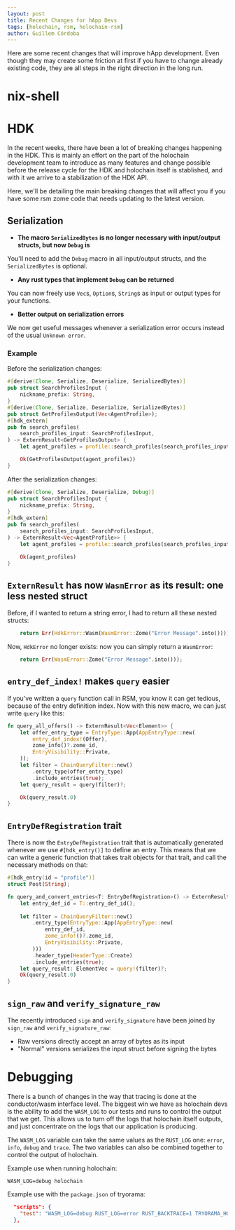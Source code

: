 ```yaml
---
layout: post
title: Recent Changes for hApp Devs
tags: [holochain, rsm, holochain-rsm]
author: Guillem Córdoba
---
```


Here are some recent changes that will improve hApp development. Even though they may create some friction at first if you have to change already existing code, they are all steps in the right direction in the long run.

# nix-shell



# HDK

In the recent weeks, there have been a lot of breaking changes happening in the HDK. This is mainly an effort on the part of the holochain development team to introduce as many features and change possible before the release cycle for the HDK and holochain itself is stablished, and with it we arrive to a stabilization of the HDK API.

Here, we'll be detailing the main breaking changes that will affect you if you have some rsm zome code that needs updating to the latest version.

## Serialization

- **The macro `SerializedBytes` is no longer necessary with input/output structs, but now `Debug` is**

You'll need to add the `Debug` macro in all input/output structs, and the `SerializedBytes` is optional.

- **Any rust types that implement `Debug` can be returned**

You can now freely use `Vec`s, `Option`s, `String`s as input or output types for your functions.

- **Better output on serialization errors**

We now get useful messages whenever a serialization error occurs instead of the usual `Unknown error`.

### Example

Before the serialization changes:

```rust
#[derive(Clone, Serialize, Deserialize, SerializedBytes)]
pub struct SearchProfilesInput {
    nickname_prefix: String,
}
#[derive(Clone, Serialize, Deserialize, SerializedBytes)]
pub struct GetProfilesOutput(Vec<AgentProfile>);
#[hdk_extern]
pub fn search_profiles(
    search_profiles_input: SearchProfilesInput,
) -> ExternResult<GetProfilesOutput> {
    let agent_profiles = profile::search_profiles(search_profiles_input.nickname_prefix)?;

    Ok(GetProfilesOutput(agent_profiles))
}
```

After the serialization changes:

```rust
#[derive(Clone, Serialize, Deserialize, Debug)]
pub struct SearchProfilesInput {
    nickname_prefix: String,
}
#[hdk_extern]
pub fn search_profiles(
    search_profiles_input: SearchProfilesInput,
) -> ExternResult<Vec<AgentProfile>> {
    let agent_profiles = profile::search_profiles(search_profiles_input.nickname_prefix)?;

    Ok(agent_profiles)
}
```

## `ExternResult` has now `WasmError` as its result: one less nested struct

Before, if I wanted to return a string error, I had to return all these nested structs:

```rust
    return Err(HdkError::Wasm(WasmError::Zome("Error Message".into())));
```

Now, `HdkError` no longer exists: now you can simply return a `WasmError`:

```rust
    return Err(WasmError::Zome("Error Message".into()));
```

## `entry_def_index!` makes `query` easier

If you've written a `query` function call in RSM, you know it can get tedious, because of the entry definition index. Now with this new macro, we can just write `query` like this:

```rust
fn query_all_offers() -> ExternResult<Vec<Element>> {
    let offer_entry_type = EntryType::App(AppEntryType::new(
        entry_def_index!(Offer),
        zome_info()?.zome_id,
        EntryVisibility::Private,
    ));
    let filter = ChainQueryFilter::new()
        .entry_type(offer_entry_type)
        .include_entries(true);
    let query_result = query(filter)?;

    Ok(query_result.0)
}
```

## `EntryDefRegistration` trait

There is now the `EntryDefRegistration` trait that is automatically generated whenever we use `#[hdk_entry()]` to define an entry. This means that we can write a generic function that takes trait objects for that trait, and call the necessary methods on that:

```rust
#[hdk_entry(id = "profile")]
struct Post(String);

fn query_and_convert_entries<T: EntryDefRegistration>() -> ExternResult<Vec<T>> {
    let entry_def_id = T::entry_def_id();
  
    let filter = ChainQueryFilter::new()
        .entry_type(EntryType::App(AppEntryType::new(
            entry_def_id,
            zome_info!()?.zome_id,
            EntryVisibility::Private,
        )))
        .header_type(HeaderType::Create)
        .include_entries(true);
    let query_result: ElementVec = query!(filter)?;
    Ok(query_result.0)
}
```
## `sign_raw` and `verify_signature_raw`

The recently introduced `sign` and `verify_signature` have been joined by `sign_raw` and `verify_signature_raw`:

- Raw versions directly accept an array of bytes as its input
- "Normal" versions serializes the input struct before signing the bytes
 
# Debugging

There is a bunch of changes in the way that tracing is done at the conductor/wasm interface level. The biggest win we have as holochain devs is the ability to add the `WASM_LOG` to our tests and runs to control the output that we get. This allows us to turn off the logs that holochain itself outputs, and just concentrate on the logs that our application is producing.

The `WASM_LOG` variable can take the same values as the `RUST_LOG` one: `error`, `info`, `debug` and `trace`. The two variables can also be combined together to control the output of holochain.

Example use when running holochain:

```
WASM_LOG=debug holochain
```

Example use with the `package.json` of tryorama:

```json
  "scripts": {
    "test": "WASM_LOG=debug RUST_LOG=error RUST_BACKTRACE=1 TRYORAMA_HOLOCHAIN_PATH=\"holochain\" ts-node src/index.ts"
  },
```


